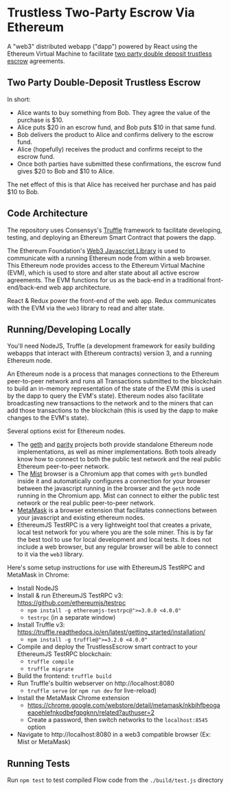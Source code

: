 # Trustless Two-Party Escrow Via Ethereum

A "web3" distributed webapp ("dapp") powered by React using the Ethereum Virtual Machine to facilitate
[two party double deposit trustless escrow](http://blackhalo.info/wp-content/uploads/2014/06/whitepaper_twosided.pdf) agreements.

## Two Party Double-Deposit Trustless Escrow

In short:

- Alice wants to buy something from Bob. They agree the value of the purchase is $10.
- Alice puts $20 in an escrow fund, and Bob puts $10 in that same fund.
- Bob delivers the product to Alice and confirms delivery to the escrow fund.
- Alice (hopefully) receives the product and confirms receipt to the escrow fund.
- Once both parties have submitted these confirmations, the escrow fund gives $20 to Bob and $10 to Alice.

The net effect of this is that Alice has received her purchase and has paid $10 to Bob.

## Code Architecture

The repository uses Consensys's [Truffle](https://truffle.readthedocs.io/en/latest/) framework to facilitate developing, testing, and deploying an Ethereum Smart Contract that powers the dapp.

The Ethereum Foundation's [Web3 Javascript Library](https://github.com/ethereum/wiki/wiki/JavaScript-API) is used to communicate with a running Ethereum node from within a web browser. This Ethereum node provides access to the Ethereum Virtual Machine (EVM), which is used to store and alter state about all active escrow agreements. The EVM functions for us as the back-end in a traditional front-end/back-end web app architecture.

React & Redux power the front-end of the web app. Redux communicates with the EVM via the `web3` library to read and alter state.

## Running/Developing Locally

You'll need NodeJS, Truffle (a development framework for easily building webapps that interact with
Ethereum contracts) version 3, and a running Ethereum node.

An Ethereum node is a process that manages connections to the Ethereum peer-to-peer network and runs all Transactions submitted to the blockchain to build an in-memory representation of the state of the EVM (this is used by the dapp to query the EVM's state). Ethereum nodes also facilitate broadcasting new transactions to the network and to the miners that can add those transactions to the blockchain (this is used by the dapp to make changes to the EVM's state).

Several options exist for Ethereum nodes.

- The [geth](https://github.com/ethereum/go-ethereum/wiki/geth) and [parity](https://ethcore.io/parity.html) projects both provide standalone Ethereum node implementations, as well as miner implementations. Both tools already know how to connect to both the public test network and the real public Ethereum peer-to-peer network.
- The [Mist](https://github.com/ethereum/mist) browser is a Chromium app that comes with `geth` bundled inside it and automatically configures a connection for your browser between the javascript running in the browser and the `geth` node running in the Chromium app. Mist can connect to either the public test network or the real public peer-to-peer network.
- [MetaMask](https://metamask.io) is a browser extension that facilitates connections between your javascript and existing ethereum nodes.
- EthereumJS TestRPC is a very lightweight tool that creates a private, local test network for you where you are the sole miner. This is by far the best tool to use for local development and local tests. It does not include a web browser, but any regular browser will be able to connect to it via the `web3` library.

Here's some setup instructions for use with EthereumJS TestRPC and MetaMask in Chrome:

- Install NodeJS
- Install & run EthereumJS TestRPC v3: https://github.com/ethereumjs/testrpc
  - `npm install -g ethereumjs-testrpc@">=3.0.0 <4.0.0"`
  - `testrpc` (in a separate window)
- Install Truffle v3: https://truffle.readthedocs.io/en/latest/getting_started/installation/
  - `npm install -g truffle@">=3.2.0 <4.0.0"`
- Compile and deploy the TrustlessEscrow smart contract to your EthereumJS TestRPC blockchain:
  - `truffle compile`
  - `truffle migrate`
- Build the frontend: `truffle build`
- Run Truffle's builtin webserver on http://localhost:8080
  - `truffle serve` (or `npm run dev` for live-reload)
- Install the MetaMask Chrome extension
  - https://chrome.google.com/webstore/detail/metamask/nkbihfbeogaeaoehlefnkodbefgpgknn/related?authuser=2
  - Create a password, then switch networks to the `localhost:8545` option
- Navigate to http://localhost:8080 in a web3 compatible browser (Ex: Mist or MetaMask)

## Running Tests

Run `npm test` to test compiled Flow code from the `./build/test.js` directory
